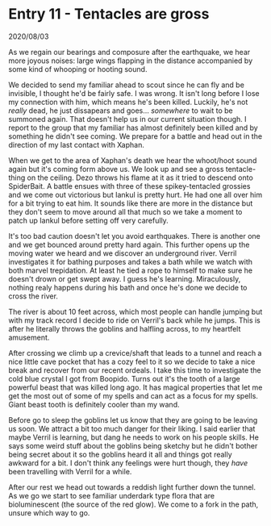 
# Entry 11 - Tentacles are gross
<span class="journaldate">2020/08/03</span>
  
As we regain our bearings and composure after the earthquake, we hear more joyous noises: large wings flapping in the distance accompanied by some kind of whooping or hooting sound.

We decided to send my familiar ahead to scout since he can fly and be invisible, I thought he'd be fairly safe. I was wrong. It isn't long before I lose my connection with him, which means he's been killed. Luckily, he's not *really* dead, he just dissapears and goes... *somewhere* to wait to be summoned again. That doesn't help us in our current situation though. I report to the group that my familiar has almost definitely been killed and by something he didn't see coming. We prepare for a battle and head out in the direction of my last contact with Xaphan.

When we get to the area of Xaphan's death we hear the whoot/hoot sound again but it's coming form above us. We look up and see a gross tentacle-thing on the ceiling. Dezo throws his flame at it as it tried to descend onto SpiderBait. A battle ensues with three of these spikey-tentacled grossies and we come out victorious but Iankul is pretty hurt. He had one all over him for a bit trying to eat him. It sounds like there are more in the distance but they don't seem to move around all that much so we take a moment to patch up Iankul before setting off very carefully. 

It's too bad caution doesn't let you avoid earthquakes. There is another one and we get bounced around pretty hard again. This further opens up the moving water we heard and we discover an underground river. Verril investigates it for bathing purposes and takes a bath while we watch with both marvel trepidation. At least he tied a rope to himself to make sure he doesn't drown or get swept away. I guess he's learning. Miraculously, nothing realy happens during his bath and once he's done we decide to cross the river. 

The river is about 10 feet across, which most people can handle jumping but with my track record I decide to ride on Verril's back while he jumps. This is after he literally throws the goblins and halfling across, to my heartfelt amusement.

After crossing we climb up a crevice/shaft that leads to a tunnel and reach a nice little cave pocket that has a cozy feel to it so we decide to take a nice break and recover from our recent ordeals. I take this time to investigate the cold blue crystal I got from Boopido. Turns out it's the tooth of a large powerful beast that was killed long ago. It has magical properties that let me get the most out of some of my spells and can act as a focus for my spells. Giant beast tooth is definitely cooler than my wand.  

Before go to sleep the goblins let us know that they are going to be leaving us soon. We attract a bit too much danger for their liking. I said earlier that maybe Verril is learning, but dang he needs to work on his people skills. He says some weird stuff about the goblins being sketchy but he didn't bother being secret about it so the goblins heard it all and things got really awkward for a bit. I don't think any feelings were hurt though, they *have* been travelling with Verril for a while.

After our rest we head out towards a reddish light further down the tunnel. As we go we start to see familiar underdark type flora that are bioluminescent (the source of the red glow). We come to a fork in the path, unsure which way to go.
